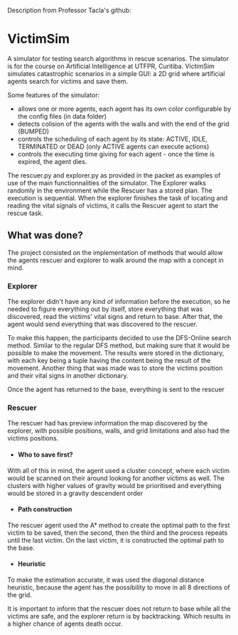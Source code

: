 Description from Professor Tacla's github:

# VictimSim
A simulator for testing search algorithms in rescue scenarios.
The simulator is for the course on Artificial Intelligence at UTFPR, Curitiba.
VictimSim simulates catastrophic scenarios in a simple GUI: a 2D grid where artificial agents search for victims and save them.

Some features of the simulator:
- allows one or more agents, each agent has its own color configurable by the config files (in data folder)
- detects colision of the agents with the walls and with the end of the grid (BUMPED)
- controls the scheduling of each agent by its state: ACTIVE, IDLE, TERMINATED or DEAD (only ACTIVE agents can execute actions)
- controls the executing time giving for each agent - once the time is expired, the agent dies.

The rescuer.py and explorer.py as provided in the packet as examples of use of the  main functionnalities of the simulator.
The Explorer walks randomly in the environment while the Rescuer has a stored plan. The execution is sequential. 
When the explorer finishes the task of locating and reading the vital signals of victims, it calls the Rescuer agent to start
the rescue task.


## What was done?

The project consisted on the implementation of methods that would allow the agents rescuer and explorer to walk around the map with
a concept in mind.

### Explorer

The explorer didn't have any kind of information before the execution, so he needed to figure everything out by itself, store
everything that was discovered, read the victims' vital signs and return to base. After that, the agent would send everything that
was discovered to the rescuer.

To make this happen, the participants decided to use the DFS-Online search method. Similar to the regular DFS method, but making
sure that it would be possible to make the movement. The results were stored in the dictionary, with each key being a tuple
having the content being the result of the movement. Another thing that was made was to store the victims position and their
vital signs
in another dictionary. 

Once the agent has returned to the base, everything is sent to the rescuer


### Rescuer

The rescuer had has preview information the map discovered by the explorer, with possible positions, walls, and grid limitations
and also had the victims positions.

- #### Who to save first?
With all of this in mind, the agent used a cluster concept, where each victim would be scanned on their around looking for
another victims as well. The clusters with higher values of gravity would be prioritised and everything would be stored in a
gravity descendent order

- #### Path construction
The rescuer agent used the A* method to create the optimal path to the first victim to be saved, then the second, then the third
and the process repeats until the last victim. On the last victim, it is constructed the optimal path to the base.

- #### Heuristic
To make the estimation accurate, it was used the diagonal distance heuristic, because the agent has the possibility to move in
all 8 directions of the grid.


It is important to inform that the rescuer does not return to base while all the victims are safe, and the explorer return is 
by backtracking. Which results in a higher chance of agents death occur.
